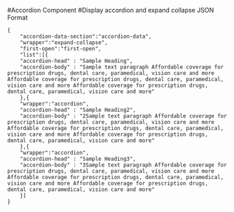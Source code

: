 #Accordion Component
#Display accordion and expand collapse
JSON Format
```
{
    "accordion-data-section":"accordion-data",
    "wrapper":"expand-collapse",
    "first-open":"first-open",
    "list":[{   
    "accordion-head" : "Sample Heading",
    "accordion-body" : "Sample text paragraph Affordable coverage for prescription drugs, dental care, paramedical, vision care and more Affordable coverage for prescription drugs, dental care, paramedical, vision care and more Affordable coverage for prescription drugs, dental care, paramedical, vision care and more"
    },{
    "wrapper":"accordion",
    "accordion-head" : "Sample Heading2",
    "accordion-body" : "2Sample text paragraph Affordable coverage for prescription drugs, dental care, paramedical, vision care and more Affordable coverage for prescription drugs, dental care, paramedical, vision care and more Affordable coverage for prescription drugs, dental care, paramedical, vision care and more" 
    },{
    "wrapper":"accordion",
    "accordion-head" : "Sample Heading3",
    "accordion-body" : "3Sample text paragraph Affordable coverage for prescription drugs, dental care, paramedical, vision care and more Affordable coverage for prescription drugs, dental care, paramedical, vision care and more Affordable coverage for prescription drugs, dental care, paramedical, vision care and more"  
    }]
}
```
<!-- For accordion pass the class "accordion-container" in the "wrapper" tag and for first accordion to be open pass "first-open" in the "first-open" tag -->

<!-- For expand collapse pass the class "expand-collapse" in the "wrapper" tag -->